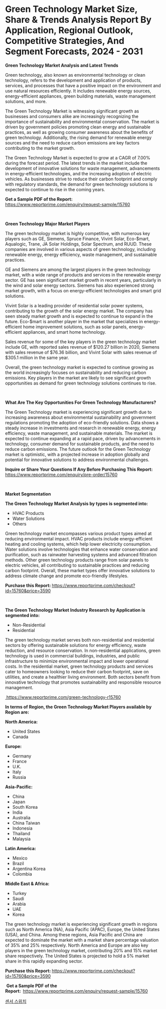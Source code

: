 <p><h1>Green Technology Market Size, Share & Trends Analysis Report By Application, Regional Outlook, Competitive Strategies, And Segment Forecasts, 2024 - 2031</h1></p><p><strong>Green Technology Market Analysis and Latest Trends</strong></p>
<p><p>Green technology, also known as environmental technology or clean technology, refers to the development and application of products, services, and processes that have a positive impact on the environment and use natural resources efficiently. It includes renewable energy sources, energy-efficient appliances, green building materials, waste management solutions, and more.</p><p>The Green Technology Market is witnessing significant growth as businesses and consumers alike are increasingly recognizing the importance of sustainability and environmental conservation. The market is driven by government policies promoting clean energy and sustainable practices, as well as growing consumer awareness about the benefits of green technology. Additionally, the rising demand for renewable energy sources and the need to reduce carbon emissions are key factors contributing to the market growth.</p><p>The Green Technology Market is expected to grow at a CAGR of 7.00% during the forecast period. The latest trends in the market include the development of innovative solutions for waste management, advancements in energy-efficient technologies, and the increasing adoption of electric vehicles. As businesses strive to reduce their carbon footprint and comply with regulatory standards, the demand for green technology solutions is expected to continue to rise in the coming years.</p></p>
<p><strong>Get a Sample PDF of the Report:&nbsp;</strong> <a href="https://www.reportprime.com/enquiry/request-sample/15760">https://www.reportprime.com/enquiry/request-sample/15760</a></p>
<p>&nbsp;</p>
<p><strong>Green Technology Major Market Players</strong></p>
<p><p>The green technology market is highly competitive, with numerous key players such as GE, Siemens, Spruce Finance, Vivint Solar, Eco-$mart, Aqualogic, Trane, JA Solar Holdings, Solar Spectrum, and RUUD. These companies are involved in various aspects of green technology, including renewable energy, energy efficiency, waste management, and sustainable practices.</p><p>GE and Siemens are among the largest players in the green technology market, with a wide range of products and services in the renewable energy sector. GE has seen significant market growth in recent years, particularly in the wind and solar energy sectors. Siemens has also experienced strong market growth, with a focus on energy-efficient technologies and smart grid solutions.</p><p>Vivint Solar is a leading provider of residential solar power systems, contributing to the growth of the solar energy market. The company has seen steady market growth and is expected to continue to expand in the future. Eco-$mart is another player in the market that specializes in energy-efficient home improvement solutions, such as solar panels, energy-efficient appliances, and smart home technology.</p><p>Sales revenue for some of the key players in the green technology market include GE, with reported sales revenue of $120.27 billion in 2020, Siemens with sales revenue of $76.36 billion, and Vivint Solar with sales revenue of $305.1 million in the same year.</p><p>Overall, the green technology market is expected to continue growing as the world increasingly focuses on sustainability and reducing carbon emissions. Key players in the market are likely to see significant growth opportunities as demand for green technology solutions continues to rise.</p></p>
<p>&nbsp;</p>
<p><strong>What Are The Key Opportunities For Green Technology Manufacturers?</strong></p>
<p><p>The Green Technology market is experiencing significant growth due to increasing awareness about environmental sustainability and government regulations promoting the adoption of eco-friendly solutions. Data shows a steady increase in investments and research in renewable energy, energy efficiency, waste management, and sustainable materials. The market is expected to continue expanding at a rapid pace, driven by advancements in technology, consumer demand for sustainable products, and the need to reduce carbon emissions. The future outlook for the Green Technology market is optimistic, with a projected increase in adoption globally and potential for innovative solutions to address environmental challenges.</p></p>
<p><strong>Inquire or Share Your Questions If Any Before Purchasing This Report:</strong> <a href="https://www.reportprime.com/enquiry/pre-order/15760">https://www.reportprime.com/enquiry/pre-order/15760</a></p>
<p>&nbsp;</p>
<p><strong>Market Segmentation</strong></p>
<p><strong>The Green Technology Market Analysis by types is segmented into:</strong></p>
<p><ul><li>HVAC Products</li><li>Water Solutions</li><li>Others</li></ul></p>
<p><p>Green technology market encompasses various product types aimed at reducing environmental impact. HVAC products include energy-efficient heating and cooling systems, which help lower electricity consumption. Water solutions involve technologies that enhance water conservation and purification, such as rainwater harvesting systems and advanced filtration methods. Other green technology products range from solar panels to electric vehicles, all contributing to sustainable practices and reducing carbon footprint. Overall, these market types offer innovative solutions to address climate change and promote eco-friendly lifestyles.</p></p>
<p><strong>Purchase this Report:&nbsp;</strong><a href="https://www.reportprime.com/checkout?id=15760&price=3590">https://www.reportprime.com/checkout?id=15760&price=3590</a></p>
<p>&nbsp;</p>
<p><strong>The Green Technology Market Industry Research by Application is segmented into:</strong></p>
<p><ul><li>Non-Residential</li><li>Residential</li></ul></p>
<p><p>The green technology market serves both non-residential and residential sectors by offering sustainable solutions for energy efficiency, waste reduction, and resource conservation. In non-residential applications, green technology is used in commercial buildings, industries, and public infrastructure to minimize environmental impact and lower operational costs. In the residential market, green technology products and services cater to homeowners looking to reduce their carbon footprint, save on utilities, and create a healthier living environment. Both sectors benefit from innovative technology that promotes sustainability and responsible resource management.</p></p>
<p><a href="https://www.reportprime.com/green-technology-r15760">&nbsp;https://www.reportprime.com/green-technology-r15760</a></p>
<p><strong>In terms of Region, the Green Technology Market Players available by Region are:</strong></p>
<p>
    <p> <strong> North America: </strong>
        <ul>
            <li>United States</li>
            <li>Canada</li>
        </ul>
        </p> 
    <p> <strong> Europe: </strong>
        <ul>
            <li>Germany</li>
            <li>France</li>
            <li>U.K.</li>
            <li>Italy</li>
            <li>Russia</li>
        </ul>
        </p> 
    <p> <strong> Asia-Pacific: </strong>
        <ul>
            <li>China</li>
            <li>Japan</li>
            <li>South Korea</li>
            <li>India</li>
            <li>Australia</li>
            <li>China Taiwan</li>
            <li>Indonesia</li>
            <li>Thailand</li>
            <li>Malaysia</li>
        </ul>
        </p> 
    <p> <strong> Latin America: </strong>
        <ul>
            <li>Mexico</li>
            <li>Brazil</li>
            <li>Argentina Korea</li>
            <li>Colombia</li>
        </ul>
        </p> 
    <p> <strong> Middle East & Africa: </strong>
        <ul>
            <li>Turkey</li>
            <li>Saudi</li>
            <li>Arabia</li>
            <li>UAE</li>
            <li>Korea</li>
        </ul>
    </p>
    </p>
<p><p>The green technology market is experiencing significant growth in regions such as North America (NA), Asia Pacific (APAC), Europe, the United States (USA), and China. Among these regions, Asia Pacific and China are expected to dominate the market with a market share percentage valuation of 35% and 25% respectively. North America and Europe are also key players in the green technology market, contributing 20% and 15% market share respectively. The United States is projected to hold a 5% market share in this rapidly expanding sector.</p></p>
<p><strong>Purchase this Report: </strong><a href="https://www.reportprime.com/checkout?id=15760&price=3590">https://www.reportprime.com/checkout?id=15760&price=3590</a></p>
<p>&nbsp;<strong>Get a Sample PDF of the Report:&nbsp;&nbsp;</strong><a href="https://www.reportprime.com/enquiry/request-sample/15760">https://www.reportprime.com/enquiry/request-sample/15760</a></p>
<p><strong></strong></p>
<p><p><a href="https://github.com/lzrvbyqzftro57/Market-Research-Report-List-1/blob/main/102512737232.md">센서 스위치</a></p></p>